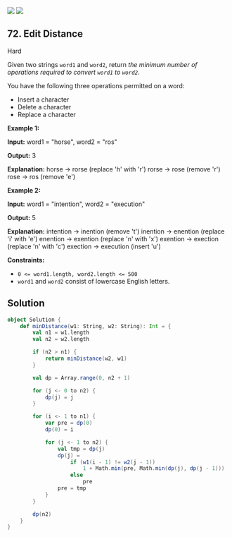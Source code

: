 [![](https://img.shields.io/github/stars/javadev/LeetCode-in-All?label=Stars&style=flat-square)](https://github.com/javadev/LeetCode-in-All)
[![](https://img.shields.io/github/forks/javadev/LeetCode-in-All?label=Fork%20me%20on%20GitHub%20&style=flat-square)](https://github.com/javadev/LeetCode-in-All/fork)

## 72\. Edit Distance

Hard

Given two strings `word1` and `word2`, return _the minimum number of operations required to convert `word1` to `word2`_.

You have the following three operations permitted on a word:

*   Insert a character
*   Delete a character
*   Replace a character

**Example 1:**

**Input:** word1 = "horse", word2 = "ros"

**Output:** 3

**Explanation:** horse -> rorse (replace 'h' with 'r') rorse -> rose (remove 'r') rose -> ros (remove 'e') 

**Example 2:**

**Input:** word1 = "intention", word2 = "execution"

**Output:** 5

**Explanation:** intention -> inention (remove 't') inention -> enention (replace 'i' with 'e') enention -> exention (replace 'n' with 'x') exention -> exection (replace 'n' with 'c') exection -> execution (insert 'u') 

**Constraints:**

*   `0 <= word1.length, word2.length <= 500`
*   `word1` and `word2` consist of lowercase English letters.

## Solution

```scala
object Solution {
    def minDistance(w1: String, w2: String): Int = {
        val n1 = w1.length
        val n2 = w2.length

        if (n2 > n1) {
            return minDistance(w2, w1)
        }

        val dp = Array.range(0, n2 + 1)

        for (j <- 0 to n2) {
            dp(j) = j
        }

        for (i <- 1 to n1) {
            var pre = dp(0)
            dp(0) = i

            for (j <- 1 to n2) {
                val tmp = dp(j)
                dp(j) =
                    if (w1(i - 1) != w2(j - 1))
                        1 + Math.min(pre, Math.min(dp(j), dp(j - 1)))
                    else
                        pre
                pre = tmp
            }
        }

        dp(n2)
    }
}
```